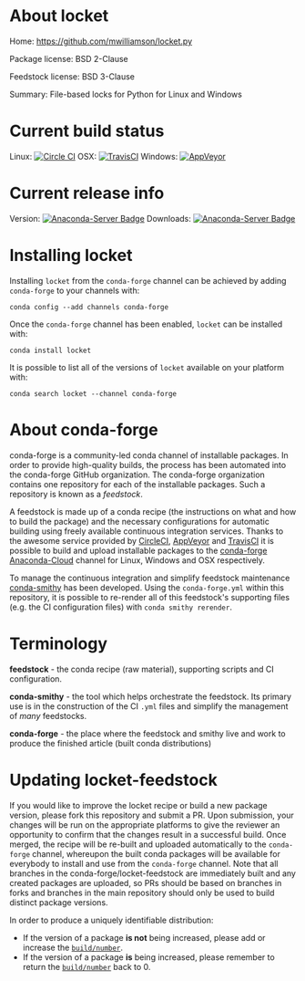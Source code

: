 About locket
============

Home: https://github.com/mwilliamson/locket.py

Package license: BSD 2-Clause

Feedstock license: BSD 3-Clause

Summary: File-based locks for Python for Linux and Windows



Current build status
====================

Linux: [![Circle CI](https://circleci.com/gh/conda-forge/locket-feedstock.svg?style=shield)](https://circleci.com/gh/conda-forge/locket-feedstock)
OSX: [![TravisCI](https://travis-ci.org/conda-forge/locket-feedstock.svg?branch=master)](https://travis-ci.org/conda-forge/locket-feedstock)
Windows: [![AppVeyor](https://ci.appveyor.com/api/projects/status/github/conda-forge/locket-feedstock?svg=True)](https://ci.appveyor.com/project/conda-forge/locket-feedstock/branch/master)

Current release info
====================
Version: [![Anaconda-Server Badge](https://anaconda.org/conda-forge/locket/badges/version.svg)](https://anaconda.org/conda-forge/locket)
Downloads: [![Anaconda-Server Badge](https://anaconda.org/conda-forge/locket/badges/downloads.svg)](https://anaconda.org/conda-forge/locket)

Installing locket
=================

Installing `locket` from the `conda-forge` channel can be achieved by adding `conda-forge` to your channels with:

```
conda config --add channels conda-forge
```

Once the `conda-forge` channel has been enabled, `locket` can be installed with:

```
conda install locket
```

It is possible to list all of the versions of `locket` available on your platform with:

```
conda search locket --channel conda-forge
```


About conda-forge
=================

conda-forge is a community-led conda channel of installable packages.
In order to provide high-quality builds, the process has been automated into the
conda-forge GitHub organization. The conda-forge organization contains one repository
for each of the installable packages. Such a repository is known as a *feedstock*.

A feedstock is made up of a conda recipe (the instructions on what and how to build
the package) and the necessary configurations for automatic building using freely
available continuous integration services. Thanks to the awesome service provided by
[CircleCI](https://circleci.com/), [AppVeyor](http://www.appveyor.com/)
and [TravisCI](https://travis-ci.org/) it is possible to build and upload installable
packages to the [conda-forge](https://anaconda.org/conda-forge)
[Anaconda-Cloud](http://docs.anaconda.org/) channel for Linux, Windows and OSX respectively.

To manage the continuous integration and simplify feedstock maintenance
[conda-smithy](http://github.com/conda-forge/conda-smithy) has been developed.
Using the ``conda-forge.yml`` within this repository, it is possible to re-render all of
this feedstock's supporting files (e.g. the CI configuration files) with ``conda smithy rerender``.


Terminology
===========

**feedstock** - the conda recipe (raw material), supporting scripts and CI configuration.

**conda-smithy** - the tool which helps orchestrate the feedstock.
                   Its primary use is in the construction of the CI ``.yml`` files
                   and simplify the management of *many* feedstocks.

**conda-forge** - the place where the feedstock and smithy live and work to
                  produce the finished article (built conda distributions)


Updating locket-feedstock
=========================

If you would like to improve the locket recipe or build a new
package version, please fork this repository and submit a PR. Upon submission,
your changes will be run on the appropriate platforms to give the reviewer an
opportunity to confirm that the changes result in a successful build. Once
merged, the recipe will be re-built and uploaded automatically to the
`conda-forge` channel, whereupon the built conda packages will be available for
everybody to install and use from the `conda-forge` channel.
Note that all branches in the conda-forge/locket-feedstock are
immediately built and any created packages are uploaded, so PRs should be based
on branches in forks and branches in the main repository should only be used to
build distinct package versions.

In order to produce a uniquely identifiable distribution:
 * If the version of a package **is not** being increased, please add or increase
   the [``build/number``](http://conda.pydata.org/docs/building/meta-yaml.html#build-number-and-string).
 * If the version of a package **is** being increased, please remember to return
   the [``build/number``](http://conda.pydata.org/docs/building/meta-yaml.html#build-number-and-string)
   back to 0.

